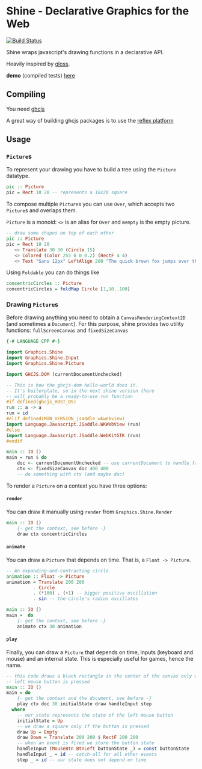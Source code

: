 # Shine - Declarative Graphics for the Web

[![Build Status](https://travis-ci.org/fgaz/shine.svg?branch=master)](https://travis-ci.org/fgaz/shine)

Shine wraps javascript's drawing functions in a declarative API.

Heavily inspired by [gloss](http://gloss.ouroborus.net/).

**demo** (compiled tests) [here](http://fgaz.github.io/shine/tests)

## Compiling

You need [ghcjs](https://github.com/ghcjs/ghcjs)

A great way of building ghcjs packages is to use the
[reflex platform](https://github.com/reflex-frp/reflex-platform)

## Usage

### `Picture`s

To represent your drawing you have to build a tree using the `Picture` datatype.

```haskell
pic :: Picture
pic = Rect 10 20 -- represents a 10x20 square
```

To compose multiple `Picture`s you can use `Over`, which accepts two `Picture`s
and overlaps them.

`Picture` is a monoid: `<>` is an alias for `Over` and `mempty` is the empty picture.

```haskell
-- draw some shapes on top of each other
pic :: Picture
pic = Rect 10 20
   <> Translate 30 30 (Circle 15)
   <> Colored (Color 255 0 0 0.2) (RectF 4 4)
   <> Text "Sans 12px" LeftAlign 200 "The quick brown fox jumps over the lazy dog."
```

Using `Foldable` you can do things like

```haskell
concentricCircles :: Picture
concentricCircles = foldMap Circle [1,10..100]
```

### Drawing `Picture`s

Before drawing anything you need to obtain a `CanvasRenderingContext2D` (and sometimes a `Document`).
For this purpose, shine provides two utility functions: `fullScreenCanvas` and `fixedSizeCanvas`

```haskell
{-# LANGUAGE CPP #-}

import Graphics.Shine
import Graphics.Shine.Input
import Graphics.Shine.Picture

import GHCJS.DOM (currentDocumentUnchecked)

-- This is how the ghcjs-dom hello-world does it.
-- It's boilerplate, so in the next shine version there
-- will probably be a ready-to-use run function
#if defined(ghcjs_HOST_OS)
run :: a -> a
run = id
#elif defined(MIN_VERSION_jsaddle_wkwebview)
import Language.Javascript.JSaddle.WKWebView (run)
#else
import Language.Javascript.JSaddle.WebKitGTK (run)
#endif

main :: IO ()
main = run $ do
    doc <- currentDocumentUnchecked -- use currentDocument to handle failure
    ctx <- fixedSizeCanvas doc 400 400
    -- do something with ctx (and maybe doc)
```

To render a `Picture` on a context you have three options:

#### `render`

You can draw it manually using `render` from `Graphics.Shine.Render`

```haskell
main :: IO ()
    {- get the context, see before -}
    draw ctx concentricCircles
```

#### `animate`

You can draw a `Picture` that depends on time. That is, a `Float -> Picture`.

```haskell
-- An expanding-and-contracting circle.
animation :: Float -> Picture
animation = Translate 200 200
          . Circle
          . (*100) . (+1) -- bigger positive oscillation
          . sin -- the circle's radius oscillates

main :: IO ()
main =  do
    {- get the context, see before -}
    animate ctx 30 animation
```

#### `play`

Finally, you can draw a `Picture` that depends on time, inputs
(keyboard and mouse) and an internal state. This is especially useful for games,
hence the name.

```haskell
-- this code draws a black rectangle in the center of the canvas only when the
-- left mouse button is pressed
main :: IO ()
main = do
    {- get the context and the document, see before -}
    play ctx doc 30 initialState draw handleInput step
  where
    -- our state represents the state of the left mouse button
    initialState = Up
    -- we draw a square only if the button is pressed
    draw Up = Empty
    draw Down = Translate 200 200 $ RectF 200 200
    -- when an event is fired we store the button state
    handleInput (MouseBtn BtnLeft buttonState _) = const buttonState
    handleInput _ = id -- catch-all for all other events
    step _ = id -- our state does not depend on time
```

